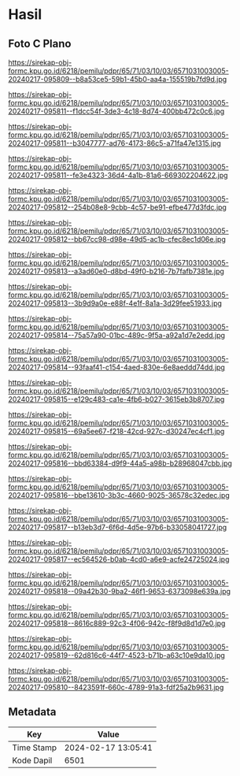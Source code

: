 # Hasil

## Foto C Plano

https://sirekap-obj-formc.kpu.go.id/6218/pemilu/pdpr/65/71/03/10/03/6571031003005-20240217-095809--b8a53ce5-59b1-45b0-aa4a-155519b7fd9d.jpg

https://sirekap-obj-formc.kpu.go.id/6218/pemilu/pdpr/65/71/03/10/03/6571031003005-20240217-095811--f1dcc54f-3de3-4c18-8d74-400bb472c0c6.jpg

https://sirekap-obj-formc.kpu.go.id/6218/pemilu/pdpr/65/71/03/10/03/6571031003005-20240217-095811--b3047777-ad76-4173-86c5-a71fa47e1315.jpg

https://sirekap-obj-formc.kpu.go.id/6218/pemilu/pdpr/65/71/03/10/03/6571031003005-20240217-095811--fe3e4323-36d4-4a1b-81a6-669302204622.jpg

https://sirekap-obj-formc.kpu.go.id/6218/pemilu/pdpr/65/71/03/10/03/6571031003005-20240217-095812--254b08e8-9cbb-4c57-be91-efbe477d3fdc.jpg

https://sirekap-obj-formc.kpu.go.id/6218/pemilu/pdpr/65/71/03/10/03/6571031003005-20240217-095812--bb67cc98-d98e-49d5-ac1b-cfec8ec1d06e.jpg

https://sirekap-obj-formc.kpu.go.id/6218/pemilu/pdpr/65/71/03/10/03/6571031003005-20240217-095813--a3ad60e0-d8bd-49f0-b216-7b7fafb7381e.jpg

https://sirekap-obj-formc.kpu.go.id/6218/pemilu/pdpr/65/71/03/10/03/6571031003005-20240217-095813--3b9d9a0e-e88f-4e1f-8a1a-3d29fee51933.jpg

https://sirekap-obj-formc.kpu.go.id/6218/pemilu/pdpr/65/71/03/10/03/6571031003005-20240217-095814--75a57a90-01bc-489c-9f5a-a92a1d7e2edd.jpg

https://sirekap-obj-formc.kpu.go.id/6218/pemilu/pdpr/65/71/03/10/03/6571031003005-20240217-095814--93faaf41-c154-4aed-830e-6e8aeddd74dd.jpg

https://sirekap-obj-formc.kpu.go.id/6218/pemilu/pdpr/65/71/03/10/03/6571031003005-20240217-095815--e129c483-ca1e-4fb6-b027-3615eb3b8707.jpg

https://sirekap-obj-formc.kpu.go.id/6218/pemilu/pdpr/65/71/03/10/03/6571031003005-20240217-095815--69a5ee67-f218-42cd-927c-d30247ec4cf1.jpg

https://sirekap-obj-formc.kpu.go.id/6218/pemilu/pdpr/65/71/03/10/03/6571031003005-20240217-095816--bbd63384-d9f9-44a5-a98b-b28968047cbb.jpg

https://sirekap-obj-formc.kpu.go.id/6218/pemilu/pdpr/65/71/03/10/03/6571031003005-20240217-095816--bbe13610-3b3c-4660-9025-36578c32edec.jpg

https://sirekap-obj-formc.kpu.go.id/6218/pemilu/pdpr/65/71/03/10/03/6571031003005-20240217-095817--b13eb3d7-6f6d-4d5e-97b6-b33058041727.jpg

https://sirekap-obj-formc.kpu.go.id/6218/pemilu/pdpr/65/71/03/10/03/6571031003005-20240217-095817--ec564526-b0ab-4cd0-a6e9-acfe24725024.jpg

https://sirekap-obj-formc.kpu.go.id/6218/pemilu/pdpr/65/71/03/10/03/6571031003005-20240217-095818--09a42b30-9ba2-46f1-9653-6373098e639a.jpg

https://sirekap-obj-formc.kpu.go.id/6218/pemilu/pdpr/65/71/03/10/03/6571031003005-20240217-095818--8616c889-92c3-4f06-942c-f8f9d8d1d7e0.jpg

https://sirekap-obj-formc.kpu.go.id/6218/pemilu/pdpr/65/71/03/10/03/6571031003005-20240217-095819--62d816c6-44f7-4523-b71b-a63c10e9da10.jpg

https://sirekap-obj-formc.kpu.go.id/6218/pemilu/pdpr/65/71/03/10/03/6571031003005-20240217-095810--8423591f-660c-4789-91a3-fdf25a2b9631.jpg


## Metadata

| Key        | Value               |
| ---------- | ------------------- |
| Time Stamp | 2024-02-17 13:05:41 |
| Kode Dapil | 6501                |



